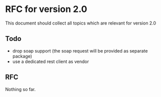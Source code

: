 # RFC for version 2.0

This document should collect all topics which are relevant for version 2.0

## Todo
- drop soap support (the soap request will be provided as separate package)
- use a dedicated rest client as vendor

## RFC
Nothing so far.
